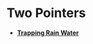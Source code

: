 # Two Pointers

- **[Trapping Rain Water](https://leetcode.com/problems/trapping-rain-water/description/?envType=daily-question&envId=2024-04-12)**
